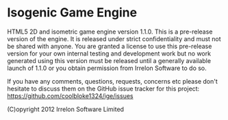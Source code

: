 # Isogenic Game Engine
HTML5 2D and isometric game engine version 1.1.0. This is a pre-release version of the engine. It is released under
strict confidentiality and must not be shared with anyone. You are granted a license to use this pre-release version
for your own internal testing and development work but no work generated using this version must be released until a
generally available launch of 1.1.0 or you obtain permission from Irrelon Software to do so.

If you have any comments, questions, requests, concerns etc please don't hesitate to discuss them on the GitHub issue
tracker for this project: https://github.com/coolbloke1324/ige/issues

(C)opyright 2012 Irrelon Software Limited